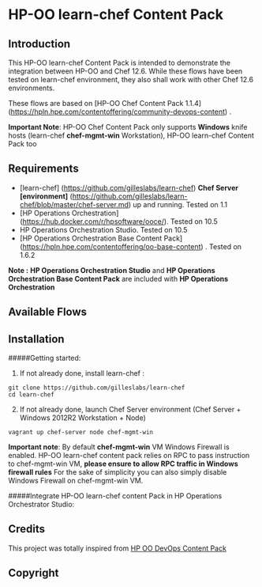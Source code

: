 # HP-OO learn-chef Content Pack

## Introduction

This HP-OO learn-chef Content Pack is intended to demonstrate the integration between HP-OO and Chef 12.6.
While these flows have been tested on learn-chef environment, they also shall work with other Chef 12.6 environments.

These flows are based on [HP-OO Chef Content Pack 1.1.4] (https://hpln.hpe.com/contentoffering/community-devops-content) .

**Important Note**: HP-OO Chef Content Pack only supports **Windows** knife hosts (learn-chef **chef-mgmt-win** Workstation), HP-OO learn-chef Content Pack too

## Requirements

- [learn-chef] (https://github.com/gilleslabs/learn-chef) **Chef Server [environment]** (https://github.com/gilleslabs/learn-chef/blob/master/chef-server.md) up and running. Tested on 1.1
- [HP Operations Orchestration] (https://hub.docker.com/r/hpsoftware/ooce/). Tested on 10.5
- HP Operations Orchestration Studio. Tested on 10.5
- [HP Operations Orchestration Base Content Pack] (https://hpln.hpe.com/contentoffering/oo-base-content) . Tested on 1.6.2  

**Note :** **HP Operations Orchestration Studio** and **HP Operations Orchestration Base Content Pack** are included with **HP Operations Orchestration**

## Available Flows



## Installation

#####Getting started:

1. If not already done, install learn-chef :
```
git clone https://github.com/gilleslabs/learn-chef
cd learn-chef
```

2. If not already done, launch Chef Server environment (Chef Server + Windows 2012R2 Workstation + Node)

`vagrant up chef-server node chef-mgmt-win`

**Important note**: 
By default **chef-mgmt-win** VM Windows Firewall is enabled.
HP-OO learn-chef content pack relies on RPC to pass instruction to chef-mgmt-win VM, **please ensure to allow RPC traffic in Windows firewall rules** 
For the sake of simplicity you can also simply disable Windows Firewall on chef-mgmt-win VM.



#####Integrate HP-OO learn-chef content Pack in HP Operations Orchestrator Studio:




## Credits

This project was totally inspired from [HP OO DevOps Content Pack](https://hpln.hpe.com/contentoffering/community-devops-content)

## Copyright

